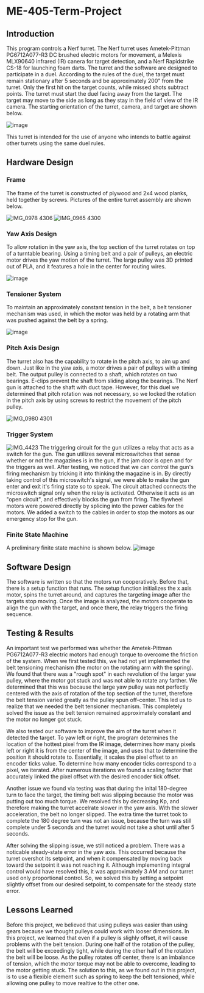 # ME-405-Term-Project


## Introduction

This program controls a Nerf turret. The Nerf turret uses Ametek-Pittman PG6712A077-R3 DC brushed electric motors for movement, a Melexis MLX90640 infrared (IR) canera for target detection, and a Nerf Rapidstrike CS-18 for launching foam darts. The turret and the software are designed to participate in a duel. According to the rules of the duel, the target must remain stationary after 5 seconds and be approximately 200" from the turret. Only the first hit on the target counts, while missed shots subtract points. The turret must start the duel facing away from the target. The target may move to the side as long as they stay in the field of view of the IR camera. The starting orientation of the turret, camera, and target are shown below. 

![image](https://user-images.githubusercontent.com/91160149/226514788-aae2918d-4371-4c49-b76a-7a5b6c7b3d77.png)

This turret is intended for the use of anyone who intends to battle against other turrets using the same duel rules.

## Hardware Design
### Frame
The frame of the turret is constructed of plywood and 2x4 wood planks, held together by screws.
Pictures of the entire turret assembly are shown below.

![IMG_0978 4306](https://user-images.githubusercontent.com/91160149/226517562-6e7b5019-93d5-45b8-b0d3-6c8df30d8273.jpg)
![IMG_0965 4300](https://user-images.githubusercontent.com/91160149/226517597-f2b2bd48-6b48-4603-8f99-092c77d7a852.jpg)

### Yaw Axis Design
To allow rotation in the yaw axis, the top section of the turret rotates on top of a turntable bearing. Using a timing belt and a pair of pulleys, an electric motor drives the yaw motion of the turret. The large pulley was 3D printed out of PLA, and it features a hole in the center for routing wires.

![image](https://user-images.githubusercontent.com/91160149/226525194-70feef28-60af-4617-b5fe-60fd81dc53e9.png)

### Tensioner System
To maintain an approximately constant tension in the belt, a belt tensioner mechanism was used, in which the motor was held by a rotating arm that was pushed against the belt by a spring.

![image](https://user-images.githubusercontent.com/91160149/226522303-68ab5de8-ac42-4557-be9e-6a7a9c2abb6c.png)

### Pitch Axis Design
The turret also has the capability to rotate in the pitch axis, to aim up and down. Just like in the yaw axis, a motor drives a pair of pulleys with a timing belt. The output pulley is connected to a shaft, which rotates on two bearings. E-clips prevent the shaft from sliding along the bearings. The Nerf gun is attached to the shaft with duct tape. However, for this duel we determined that pitch rotation was not necessary, so we locked the rotation in the pitch axis by using screws to restrict the movement of the pitch pulley.

![IMG_0980 4301](https://user-images.githubusercontent.com/91160149/226521803-4845d1dd-e31d-4bd3-93f4-d58bd758e9f7.jpg)

### Trigger System 
![IMG_4423](https://user-images.githubusercontent.com/122560263/226526274-4ca4ddee-a805-4752-8781-9c44f47f0d84.jpg)
The triggering circuit for the gun utilizes a relay that acts as a switch for the gun. The gun utilizes several microswitches that sense whether or not the magazines is in the gun, if the jam door is open and for the triggers as well. After testing, we noticed that we can control the gun's firing mechanism by tricking it into thinking the magazine is in. By directly taking control of this microswitch's signal, we were able to make the gun enter and exit it's firing state so to speak. The circuit attached connects the microswitch signal only when the relay is activated. Otherwise it acts as an "open circuit", and effectively blocks the gun from firing. The flywheel motors were powered directly by splicing into the power cables for the motors. We added a switch to the cables in order to stop the motors as our emergency stop for the gun.

### Finite State Machine
A preliminary finite state machine is shown below.
![image](https://user-images.githubusercontent.com/91160149/222659616-70aec763-9652-46c0-8a5b-9024be7f3c49.png)

## Software Design

The software is written so that the motors run cooperatively. Before that, there is a setup function that runs. The setup function initializes the x axis motor, spins the turret around, and captures the targeting image after the targets stop moving. Once the image is analyzed, the motors cooperate to align the gun with the target, and once there, the relay triggers the firing sequence.

## Testing & Results
An important test we performed was whether the Ametek-Pittman PG6712A077-R3 electric motors had enough torque to overcome the friction of the system. When we first tested this, we had not yet implemented the belt tensioning mechanism (the motor on the rotating arm with the spring). We found that there was a "rough spot" in each revolution of the larger yaw pulley, where the motor got stuck and was not able to rotate any farther. We determined that this was because the large yaw pulley was not perfectly centered with the axis of rotation of the top section of the turret, therefore the belt tension varied greatly as the pulley spun off-center. This led us to realize that we needed the belt tensioner mechanism. This completely solved the issue as the belt tension remained approximately constant and the motor no longer got stuck.

We also tested our software to improve the aim of the turret when it detected the target. To yaw left or right, the program determines the location of the hottest pixel from the IR image, determines how many pixels left or right it is from the center of the image, and uses that to determine the position it should rotate to. Essentially, it scales the pixel offset to an encoder ticks value. To determine how many encoder ticks correspond to a pixel, we iterated. After numerous iterations we found a scaling factor that accurately linked the pixel offset with the desired encoder tick offset.


Another issue we found via testing was that during the inital 180-degree turn to face the target, the timing belt was slipping because the motor was putting out too much torque. We resolved this by decreasing Kp, and therefore making the turret accelrate slower in the yaw axis. With the slower acceleration, the belt no longer slipped. The extra time the turret took to complete the 180 degree turn was not an issue, because the turn was still complete under 5 seconds and the turret would not take a shot until after 5 seconds.

After solving the slipping issue, we still noticed a problem. There was a noticable steady-state error in the yaw axis. This occurred because the turret overshot its setpoint, and when it compensated by moving back toward the setpoint it was not reaching it. Although implementing integral control would have resolved this, it was approximately 3 AM and our turret used only proportional control. So, we solved this by setting a setpoint slightly offset from our desired setpoint, to compensate for the steady state error.

## Lessons Learned

Before this project, we believed that using pulleys was easier than using gears because we thought pulleys could work with looser dimensions. In this project, we learned that even if a pulley is slighly offset, it will cause problems with the belt tension. During one half of the rotation of the pulley, the belt will be exceedingly tight, while during the other half of the rotation the belt will be loose. As the pulley rotates off center, there is an imbalance of tension, which the motor torque may not be able to overcome, leading to the motor getting stuck. The solution to this, as we found out in this project, is to use a flexible element such as spring to keep the belt tensioned, while allowing one pulley to move realtive to the other one.
